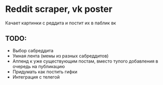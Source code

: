 # Reddit scraper, vk poster

Качает картинки с реддита и постит их в паблик вк

## TODO:
- Выбор сабреддита
- Умная лента (мемы из разных сабреддитов)
- Аппенд к уже существующим постам, вместо тупого добавления в очередь на публикацию
- Придумать как постить гифки
- Интеграция с телегой
